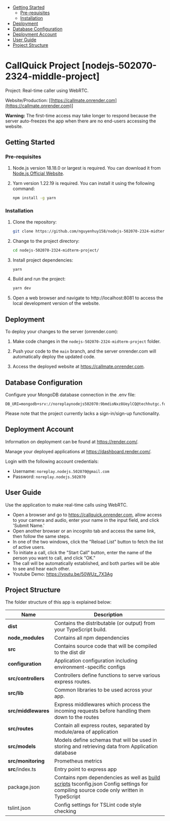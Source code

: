 <!-- vscode-markdown-toc -->

-   [Getting Started](#GettingStarted)
    -   [Pre-requisites](#Pre-requisites)
    -   [Installation](#Installation)
-   [Deployment](#Deployment)
-   [Database Configuration](#DatabaseConfiguration)
-   [Deployment Account](#DeploymentAccount)
-   [User Guide](#UserGuide)
-   [Project Structure](#ProjectStructure)

<!-- vscode-markdown-toc-config
	numbering=false
	autoSave=true
	/vscode-markdown-toc-config -->
<!-- /vscode-markdown-toc -->

# CallQuick Project [nodejs-502070-2324-middle-project]

Project: Real-time caller using WebRTC.

Website/Production: [[https://callmate.onrender.com](https://callmate.onrender.com)]

**Warning:** The first-time access may take longer to respond because the server auto-freezes the app when there are no end-users accessing the website.

## <a name='GettingStarted'></a>Getting Started

### <a name='Pre-requisites'></a>Pre-requisites

1. Node.js version 18.18.0 or largest is required. You can download it from [Node.js Official Website](https://nodejs.org/en/).

2. Yarn version 1.22.19 is required. You can install it using the following command:

    ```bash
    npm install -g yarn
    ```

### <a name='Installation'></a>Installation

1. Clone the repository:
    ```bash
    git clone https://github.com/nguyenhuy158/nodejs-502070-2324-midterm-project
    ```
2. Change to the project directory:
    ```bash
    cd nodejs-502070-2324-midterm-project/
    ```
3. Install project dependencies:
    ```bash
    yarn
    ```
4. Build and run the project:
    ```bash
    yarn dev
    ```
5. Open a web browser and navigate to http://localhost:8081 to access the local development version of the website.

## <a name='Deployment'></a>Deployment

To deploy your changes to the server (onrender.com):

1. Make code changes in the `nodejs-502070-2324-midterm-project` folder.

2. Push your code to the `main` branch, and the server onrender.com will automatically deploy the updated code.

3. Access the deployed website at https://callmate.onrender.com.

## <a name='DatabaseConfiguration'></a>Database Configuration

Configure your MongoDB database connection in the .env file:

```env
DB_URI=mongodb+srv://noreplaynodejs502070:9bmdioNxz8UeylCQ@techhutgc.foofgxp.mongodb.net/CallMate
```

Please note that the project currently lacks a sign-in/sign-up functionality.

## <a name='DeploymentAccount'></a>Deployment Account

Information on deployment can be found at https://render.com/.

Manage your deployed applications at https://dashboard.render.com/.

Login with the following account credentials:

-   Username: `noreplay.nodejs.502070@gmail.com`
-   Password: `noreplay.nodejs.502070`

## <a name='UserGuide'></a>User Guide

Use the application to make real-time calls using WebRTC.

-   Open a browser and go to https://callquick.onrender.com, allow access to your camera and audio, enter your name in the input field, and click 'Submit Name.'
-   Open another browser or an incognito tab and access the same link, then follow the same steps.
-   In one of the two windows, click the "Reload List" button to fetch the list of active users.
-   To initiate a call, click the "Start Call" button, enter the name of the person you want to call, and click "OK."
-   The call will be automatically established, and both parties will be able to see and hear each other.
-   Youtube Demo: https://youtu.be/50WUz_7X3Ag
## <a name='ProjectStructure'></a>Project Structure

The folder structure of this app is explained below:

| Name                | Description                                                                                                                                                                         |
| ------------------- | ----------------------------------------------------------------------------------------------------------------------------------------------------------------------------------- |
| **dist**            | Contains the distributable (or output) from your TypeScript build.                                                                                                                  |
| **node_modules**    | Contains all npm dependencies                                                                                                                                                       |
| **src**             | Contains source code that will be compiled to the dist dir                                                                                                                          |
| **configuration**   | Application configuration including environment-specific configs                                                                                                                    |
| **src/controllers** | Controllers define functions to serve various express routes.                                                                                                                       |
| **src/lib**         | Common libraries to be used across your app.                                                                                                                                        |
| **src/middlewares** | Express middlewares which process the incoming requests before handling them down to the routes                                                                                     |
| **src/routes**      | Contain all express routes, separated by module/area of application                                                                                                                 |
| **src/models**      | Models define schemas that will be used in storing and retrieving data from Application database                                                                                    |
| **src/monitoring**  | Prometheus metrics                                                                                                                                                                  |
| **src**/index.ts    | Entry point to express app                                                                                                                                                          |
| package.json        | Contains npm dependencies as well as [build scripts](#what-if-a-library-isnt-on-definitelytyped) tsconfig.json Config settings for compiling source code only written in TypeScript |
| tslint.json         | Config settings for TSLint code style checking                                                                                                                                      |

